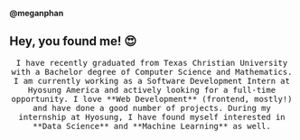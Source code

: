 **@meganphan**

## Hey, you found me! 😍

<p align='center'><samp>I have recently graduated from Texas Christian University with a Bachelor degree of Computer Science and Mathematics. I am currently working as a Software Development Intern at Hyosung America and actively looking for a full-time opportunity. I love **Web Development** (frontend, mostly!) and have done a good number of projects. During my internship at Hyosung, I have found myself interested in **Data Science** and **Machine Learning** as well.</samp></p>

